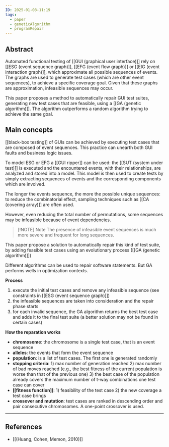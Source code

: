 ```yaml
---
ID: 2025-01-08-11:19
tags:
  - paper
  - geneticAlgorithm
  - programRepair
---
```

## Abstract

Automated functional testing of [[GUI (graphical user interface)]] rely on [[ESG (event sequence graph)]], [[EFG (event flow graph)]] or [[EIG (event interaction graph)]], which approximate all possible sequences of events. The graphs are used to generate test cases (which are other event sequences), to achieve a specific coverage goal. Given that these graphs are approximation, infeasible sequences may occur.

This paper proposes a method to automatically repair GUI test suites, generating new test cases that are feasible, using a [[GA (genetic algorithm)]].
The algorithm outperforms a random algorithm trying to achieve the same goal.


## Main concepts

[[black-box testing]] of GUIs can be achieved by executing test cases that are composed of event sequences. This practice can unearth both GUI faults and business logic issues.

To model ESG or EFG a [[GUI ripper]] can be used: the [[SUT (system under test)]] is executed and the encountered events, with their relationships, are analyzed and stored into a model. This model is then used to create tests by simply extracting sequences of events and the corresponding components which are involved.

The longer the events sequence, the more the possible unique sequences: to reduce the combinatorial effect, sampling techniques such as [[CA (covering array)]] are often used. 

However, even reducing the total number of permutations, some sequences may be infeasible because of event dependencies.

> [!NOTE] Note
> The presence of infeasible event sequences is much more severe and frequent for long sequences.

This paper propose a solution to automatically repair this kind of test suite, by adding feasible test cases using an evolutionary process ([[GA (genetic algorithm)]])

Different algorithms can be used to repair software statements. But GA performs wells in optimization contexts.

**Process**
1. execute the initial test cases and remove any infeasible sequence (see constraints in [[ESG (event sequence graph)]])
2. the infeasible sequences are taken into consideration and the repair phase starts
3. for each invalid sequence, the GA algorithm returns the best test case and adds it to the final test suite (a better solution may not be found in certain cases)

**How the reparation works**
- **chromosome**: the chromosome is a single test case, that is an event sequence
- **alleles**: the events that form the event sequence
- **population**: is a list of test cases. The first one is generated randomly
- **stopping criteria**: 1) max number of generation reached 2) max number of bad moves reached (e.g., the best fitness of the current population is worse than that of the previous one) 3) the best case of the population already covers the maximum number of t-way combinations one test case can cover
- **[[fitness function]]**: 1) feasibility of the test case 2) the new coverage a test case brings
- **crossover and mutation**: test cases are ranked in descending order and pair consecutive chromosomes. A one-point crossover is used.

---
## References
- [[(Huang, Cohen, Memon, 2010)]]